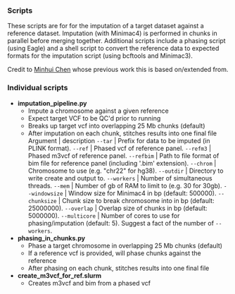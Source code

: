 ### Scripts
These scripts are for for the imputation of a target dataset against a reference dataset. Imputation (with Minimac4) is performed in chunks in parallel before merging together. Additional scripts include a phasing script (using Eagle) and a shell script to convert the reference data to expected formats for the imputation script (using bcftools and Minimac3).

Credit to [Minhui Chen](https://github.com/Minhui-Chen) whose previous work this is based on/extended from.

### Individual scripts
- **imputation_pipeline.py**
  - Impute a chromosome against a given reference
  - Expect target VCF to be QC'd prior to running
  - Breaks up target vcf into overlapping 25 Mb chunks (default)
  - After imputation on each chunk, stitches results into one final file
Argument | description
`--tar` | Prefix for data to be imputed (in PLINK format).
`--ref` | Phased vcf of reference panel.
`--refm3` | Phased m3vcf of reference panel.
`--refbim` | Path to file format of bim file for reference panel (including '.bim' extension).
`--chrom` | Chromosome to use (e.g. "chr22" for hg38).
`--outdir` | Directory to write create and output to.
`--workers` | Number of simultaneous threads.
`--mem` |  Number of gb of RAM to limit to (e.g. 30 for 30gb).
`--windowsize` | Window size for Minimac4 in bp (default: 500000).
`--chunksize` | Chunk size to break chromosome into in bp (default: 25000000).
`--overlap` | Overlap size of chunks in bp (default: 5000000).
`--multicore` | Number of cores to use for phasing/imputation (default: 5). Suggest a fact of the number of `--workers`.
- **phasing_in_chunks.py**
  - Phase a target chromosome in overlapping 25 Mb chunks (default)
  - If a reference vcf is provided, will phase chunks against the reference
  - After phasing on each chunk, stitches results into one final file
- **create_m3vcf_for_ref.slurm**
  - Creates m3vcf and bim from a phased vcf
